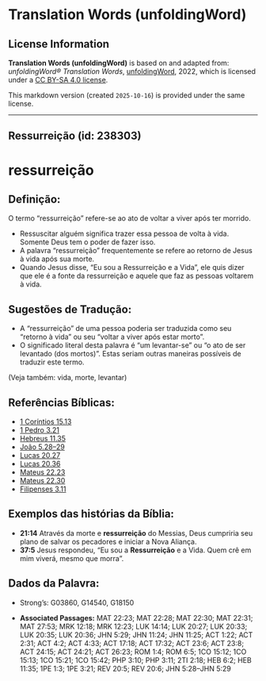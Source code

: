 # Translation Words (unfoldingWord)

## License Information

**Translation Words (unfoldingWord)** is based on and adapted from: _unfoldingWord® Translation Words_, [unfoldingWord](https://unfoldingword.org/utw), 2022, which is licensed under a [CC BY-SA 4.0 license](https://creativecommons.org/licenses/by-sa/4.0/legalcode.en).

This markdown version (created `2025-10-16`) is provided under the same license.



--------------------------------

## Ressurreição (id: 238303)

ressurreição
============

Definição:
----------

O termo “ressurreição” refere\-se ao ato de voltar a viver após ter morrido.

* Ressuscitar alguém significa trazer essa pessoa de volta à vida. Somente Deus tem o poder de fazer isso.
* A palavra “ressurreição” frequentemente se refere ao retorno de Jesus à vida após sua morte.
* Quando Jesus disse, “Eu sou a Ressurreição e a Vida”, ele quis dizer que ele é a fonte da ressurreição e aquele que faz as pessoas voltarem à vida.

Sugestões de Tradução:
----------------------

* A “ressurreição” de uma pessoa poderia ser traduzida como seu “retorno à vida” ou seu “voltar a viver após estar morto”.
* O significado literal desta palavra é “um levantar\-se” ou “o ato de ser levantado (dos mortos)”. Estas seriam outras maneiras possíveis de traduzir este termo.

(Veja também: vida, morte, levantar)

Referências Bíblicas:
---------------------

* [1 Coríntios 15\.13](https://ref.ly/1Cor15:13)
* [1 Pedro 3\.21](https://ref.ly/1Pet3:21)
* [Hebreus 11\.35](https://ref.ly/Heb11:35)
* [João 5\.28–29](https://ref.ly/John5:28-John5:29)
* [Lucas 20\.27](https://ref.ly/Luke20:27)
* [Lucas 20\.36](https://ref.ly/Luke20:36)
* [Mateus 22\.23](https://ref.ly/Matt22:23)
* [Mateus 22\.30](https://ref.ly/Matt22:30)
* [Filipenses 3\.11](https://ref.ly/Phil3:11)

Exemplos das histórias da Bíblia:
---------------------------------

* **21:14** Através da morte e **ressurreição** do Messias, Deus cumpriria seu plano de salvar os pecadores e iniciar a Nova Aliança.
* **37:5** Jesus respondeu, “Eu sou a **Ressurreição** e a Vida. Quem crê em mim viverá, mesmo que morra”.

Dados da Palavra:
-----------------

* Strong’s: G03860, G14540, G18150

* **Associated Passages:** MAT 22:23; MAT 22:28; MAT 22:30; MAT 22:31; MAT 27:53; MRK 12:18; MRK 12:23; LUK 14:14; LUK 20:27; LUK 20:33; LUK 20:35; LUK 20:36; JHN 5:29; JHN 11:24; JHN 11:25; ACT 1:22; ACT 2:31; ACT 4:2; ACT 4:33; ACT 17:18; ACT 17:32; ACT 23:6; ACT 23:8; ACT 24:15; ACT 24:21; ACT 26:23; ROM 1:4; ROM 6:5; 1CO 15:12; 1CO 15:13; 1CO 15:21; 1CO 15:42; PHP 3:10; PHP 3:11; 2TI 2:18; HEB 6:2; HEB 11:35; 1PE 1:3; 1PE 3:21; REV 20:5; REV 20:6; JHN 5:28–JHN 5:29

